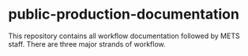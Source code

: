 # public-production-documentation
This repository contains all workflow documentation followed by METS staff. There are three major strands of workflow. 

